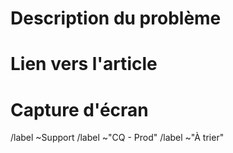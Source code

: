 # Description du problème



# Lien vers l'article



# Capture d'écran



/label ~Support 
/label ~"CQ - Prod" 
/label ~"À trier" 
